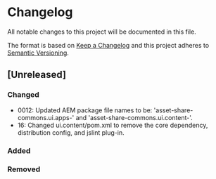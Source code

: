 # Changelog
All notable changes to this project will be documented in this file.

The format is based on [Keep a Changelog](http://keepachangelog.com/en/1.0.0/)
and this project adheres to [Semantic Versioning](http://semver.org/spec/v2.0.0.html).

## [Unreleased]

### Changed

- 0012: Updated AEM package file names to be: 'asset-share-commons.ui.apps-<version>' and 'asset-share-commons.ui.content-<version>'.
- 16: Changed ui.content/pom.xml to remove the core dependency, distribution config, and jslint plug-in.  

### Added
### Removed




